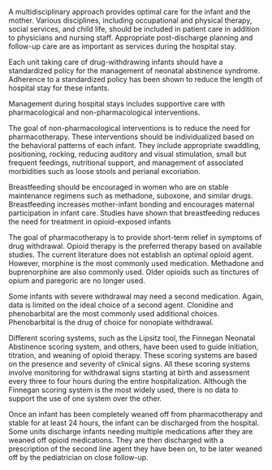 A multidisciplinary approach provides optimal care for the infant and the mother. Various disciplines, including occupational and physical therapy, social services, and child life, should be included in patient care in addition to physicians and nursing staff. Appropriate post-discharge planning and follow-up care are as important as services during the hospital stay.

Each unit taking care of drug-withdrawing infants should have a standardized policy for the management of neonatal abstinence syndrome. Adherence to a standardized policy has been shown to reduce the length of hospital stay for these infants.

Management during hospital stays includes supportive care with pharmacological and non-pharmacological interventions.

The goal of non-pharmacological interventions is to reduce the need for pharmacotherapy. These interventions should be individualized based on the behavioral patterns of each infant. They include appropriate swaddling, positioning, rocking, reducing auditory and visual stimulation, small but frequent feedings, nutritional support, and management of associated morbidities such as loose stools and perianal excoriation.

Breastfeeding should be encouraged in women who are on stable maintenance regimens such as methadone, suboxone, and similar drugs. Breastfeeding increases mother-infant bonding and encourages maternal participation in infant care. Studies have shown that breastfeeding reduces the need for treatment in opioid-exposed infants

The goal of pharmacotherapy is to provide short-term relief in symptoms of drug withdrawal. Opioid therapy is the preferred therapy based on available studies. The current literature does not establish an optimal opioid agent. However, morphine is the most commonly used medication. Methadone and buprenorphine are also commonly used. Older opioids such as tinctures of opium and paregoric are no longer used.

Some infants with severe withdrawal may need a second medication. Again, data is limited on the ideal choice of a second agent. Clonidine and phenobarbital are the most commonly used additional choices. Phenobarbital is the drug of choice for nonopiate withdrawal.

Different scoring systems, such as the Lipsitz tool, the Finnegan Neonatal Abstinence scoring system, and others, have been used to guide initiation, titration, and weaning of opioid therapy. These scoring systems are based on the presence and severity of clinical signs. All these scoring systems involve monitoring for withdrawal signs starting at birth and assessment every three to four hours during the entire hospitalization. Although the Finnegan scoring system is the most widely used, there is no data to support the use of one system over the other.

Once an infant has been completely weaned off from pharmacotherapy and stable for at least 24 hours, the infant can be discharged from the hospital. Some units discharge infants needing multiple medications after they are weaned off opioid medications. They are then discharged with a prescription of the second line agent they have been on, to be later weaned off by the pediatrician on close follow-up.
